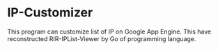 IP-Customizer
=============

This program can customize list of IP on Google App Engine. This have reconstructed RIR-IPList-Viewer by Go of programming language.
